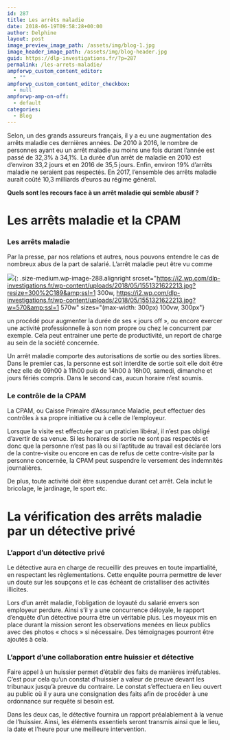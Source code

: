 ```yaml
---
id: 287
title: Les arrêts maladie
date: 2018-06-19T09:58:28+00:00
author: Delphine
layout: post
image_preview_image_path: /assets/img/blog-1.jpg
image_header_image_path: /assets/img/blog-header.jpg
guid: https://dlp-investigations.fr/?p=287
permalink: /les-arrets-maladie/
ampforwp_custom_content_editor:
  - ""
ampforwp_custom_content_editor_checkbox:
  - null
ampforwp-amp-on-off:
  - default
categories:
  - Blog
---
```


Selon, un des grands assureurs fran&ccedil;ais, il y a eu une augmentation des arr&ecirc;ts maladie ces derni&egrave;res ann&eacute;es. De 2010 &agrave; 2016, le nombre de personnes ayant eu un arr&ecirc;t maladie au moins une fois durant l’ann&eacute;e est pass&eacute; de 32,3% &agrave; 34,1%. La dur&eacute;e d’un arr&ecirc;t de maladie en 2010 est d’environ 33,2 jours et en 2016 de 35,5 jours. Enfin, environ 19% d’arr&ecirc;ts maladie ne seraient pas respect&eacute;s. En 2017, l’ensemble des arr&ecirc;ts maladie aurait co&ucirc;t&eacute; 10,3 milliards d’euros au r&eacute;gime g&eacute;n&eacute;ral.

**Quels sont les recours face &agrave; un arr&ecirc;t maladie qui semble abusif ?**

# Les arr&ecirc;ts maladie et la CPAM

### Les arr&ecirc;ts maladie

Par la presse, par nos relations et autres, nous pouvons entendre le cas de nombreux abus de la part de salari&eacute;. L’arr&ecirc;t maladie peut &ecirc;tre vu comme

![](https://i2.wp.com/dlp-investigations.fr/wp-content/uploads/2018/05/1551321622213.jpg?resize=300%2C189&amp;ssl=1){: .size-medium.wp-image-288.alignright srcset="https://i2.wp.com/dlp-investigations.fr/wp-content/uploads/2018/05/1551321622213.jpg?resize=300%2C189&amp;ssl=1 300w, https://i2.wp.com/dlp-investigations.fr/wp-content/uploads/2018/05/1551321622213.jpg?w=570&amp;ssl=1 570w" sizes="(max-width: 300px) 100vw, 300px"}

un proc&eacute;d&eacute; pour augmenter la dur&eacute;e de ses &laquo; jours off &raquo;, ou encore exercer une activit&eacute; professionnelle &agrave; son nom propre ou chez le concurrent par exemple. Cela peut entrainer une perte de productivit&eacute;, un report de charge au sein de la soci&eacute;t&eacute; concern&eacute;e.

Un arr&ecirc;t maladie comporte des autorisations de sortie ou des sorties libres. Dans le premier cas, la personne est soit interdite de sortie soit elle doit &ecirc;tre chez elle de 09h00 &agrave; 11h00 puis de 14h00 &agrave; 16h00, samedi, dimanche et jours f&eacute;ri&eacute;s compris. Dans le second cas, aucun horaire n’est soumis.

### Le contr&ocirc;le de la CPAM

La CPAM, ou Caisse Primaire d’Assurance Maladie, peut effectuer des contr&ocirc;les &agrave; sa propre initiative ou &agrave; celle de l’employeur.

Lorsque la visite est effectu&eacute;e par un praticien lib&eacute;ral, il n’est pas oblig&eacute; d’avertir de sa venue. Si les horaires de sortie ne sont pas respect&eacute;s et donc que la personne n’est pas l&agrave; ou si l’aptitude au travail est d&eacute;clar&eacute;e lors de la contre-visite ou encore en cas de refus de cette contre-visite par la personne concern&eacute;e, la CPAM peut suspendre le versement des indemnit&eacute;s journali&egrave;res.

De plus, toute activit&eacute; doit &ecirc;tre suspendue durant cet arr&ecirc;t. Cela inclut le bricolage, le jardinage, le sport etc.

# La v&eacute;rification des arr&ecirc;ts maladie par un d&eacute;tective priv&eacute;

### L’apport d’un d&eacute;tective priv&eacute;

Le d&eacute;tective aura en charge de recueillir des preuves en toute impartialit&eacute;, en respectant les r&egrave;glementations. Cette enqu&ecirc;te pourra permettre de lever un doute sur les soup&ccedil;ons et le cas &eacute;ch&eacute;ant de cristalliser des activit&eacute;s illicites.

Lors d’un arr&ecirc;t maladie, l’obligation de loyaut&eacute; du salari&eacute; envers son employeur perdure. Ainsi s’il y a une concurrence d&eacute;loyale, le rapport d’enqu&ecirc;te d’un d&eacute;tective pourra &ecirc;tre un v&eacute;ritable plus. Les moyeux mis en place durant la mission seront les observations men&eacute;es en lieux publics avec des photos &laquo; chocs &raquo; si n&eacute;cessaire. Des t&eacute;moignages pourront &ecirc;tre ajout&eacute;s &agrave; cela.

### L’apport d’une collaboration entre huissier et d&eacute;tective

Faire appel &agrave; un huissier permet d’&eacute;tablir des faits de mani&egrave;res irr&eacute;futables. C’est pour cela qu’un constat d’huissier a valeur de preuve devant les tribunaux jusqu’&agrave; preuve du contraire. Le constat s’effectuera en lieu ouvert au public o&ugrave; il y aura une consignation des faits afin de proc&eacute;der &agrave; une ordonnance sur requ&ecirc;te si besoin est.

Dans les deux cas, le d&eacute;tective fournira un rapport pr&eacute;alablement &agrave; la venue de l’huissier. Ainsi, les &eacute;l&eacute;ments essentiels seront transmis ainsi que le lieu, la date et l’heure pour une meilleure intervention.

&nbsp;

